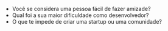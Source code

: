 - Você se considera uma pessoa fácil de fazer amizade?
- Qual foi a sua maior dificuldade como desenvolvedor?
- O que te impede de criar uma startup ou uma comunidade?
